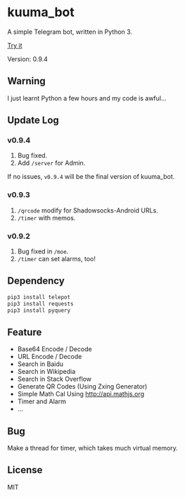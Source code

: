# kuuma_bot

A simple Telegram bot, written in Python 3. 

[Try it](https://telegram.me/kuuma_bot)

Version: 0.9.4

## Warning

I just learnt Python a few hours and my code is awful...

## Update Log

### v0.9.4

1. Bug fixed.
2. Add `/server` for Admin. 

If no issues, `v0.9.4` will be the final version of kuuma_bot.

### v0.9.3

1. `/qrcode` modify for Shadowsocks-Android URLs.
2. `/timer` with memos.

### v0.9.2

1. Bug fixed in `/moe`.
2. `/timer` can set alarms, too!

## Dependency

```bash
pip3 install telepot
pip3 install requests
pip3 install pyquery
```

## Feature

* Base64 Encode / Decode
* URL Encode / Decode
* Search in Baidu
* Search in Wikipedia
* Search in Stack Overflow
* Generate QR Codes (Using Zxing Generator)
* Simple Math Cal Using http://api.mathjs.org
* Timer and Alarm
* ...

## Bug

Make a thread for timer, which takes much virtual memory.

## License

MIT
